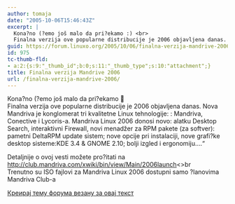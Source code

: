 ```yaml
---
author: tomaja
date: "2005-10-06T15:46:43Z"
excerpt: |
  Kona?no (?emo još malo da pri?ekamo :) <br>
  Finalna verzija ove popularne distribucije je 2006 objavljena danas. Nova Mandriva je konglomerat tri kvalitetne Linux tehnologije: : Mandriva, Conective i  Lycoris-a. Mandriva Linux 2006 donosi novo: alatku Desktop Search, interaktivni Firewall, novi menadžer za RPM pakete (za softver): pametni DeltaRPM update sistem; nove opcije pri instalaciji, nove grafi?ke desktop sisteme:
guid: https://forum.linuxo.org/2005/10/06/finalna-verzija-mandrive-2006/
id: 975
tc-thumb-fld:
- a:2:{s:9:"_thumb_id";b:0;s:11:"_thumb_type";s:10:"attachment";}
title: Finalna verzija Mandrive 2006
url: /finalna-verzija-mandrive-2006/
---
```

Kona?no (?emo još malo da pri?ekamo 🙂  
Finalna verzija ove popularne distribucije je 2006 objavljena danas. Nova Mandriva je konglomerat tri kvalitetne Linux tehnologije: : Mandriva, Conective i Lycoris-a. Mandriva Linux 2006 donosi novo: alatku Desktop Search, interaktivni Firewall, novi menadžer za RPM pakete (za softver): pametni DeltaRPM update sistem; nove opcije pri instalaciji, nove grafi?ke desktop sisteme:<!--break-->KDE 3.4 & GNOME 2.10; bolji izgled i ergonomiju&#8230;.&#8220;

  
Detaljnije o ovoj vesti možete pro?itati na  
<http://club.mandriva.com/xwiki/bin/view/Main/2006launch><>br  
Trenutno su ISO fajlovi za Mandriva Linux 2006 dostupni samo ?lanovima Mandriva Club-a

[Креирај тему форума везану за овај текст](https://linuxo.org/nova-tema-na-forumu/?se_pid=975)